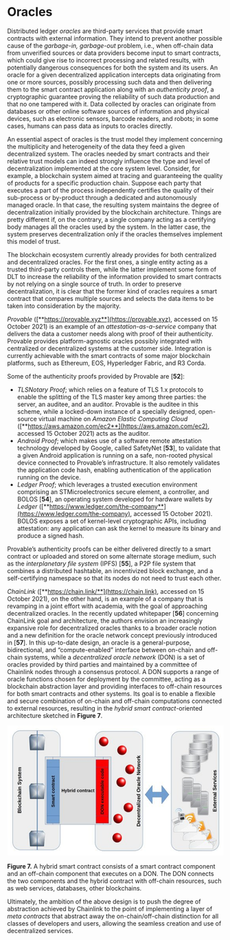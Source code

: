 # Oracles

Distributed ledger _oracles_ are third-party services that provide smart contracts with external information. They intend to prevent another possible cause of the _garbage-in, garbage-out_ problem, i.e., when off-chain data from unverified sources or data providers become input to smart contracts, which could give rise to incorrect processing and related results, with potentially dangerous consequences for both the system and its users. An oracle for a given decentralized application intercepts data originating from one or more sources, possibly processing such data and then delivering them to the smart contract application along with an _authenticity proof_, a cryptographic guarantee proving the reliability of such data production and that no one tampered with it. Data collected by oracles can originate from databases or other online software sources of information and physical devices, such as electronic sensors, barcode readers, and robots; in some cases, humans can pass data as inputs to oracles directly.

An essential aspect of oracles is the trust model they implement concerning the multiplicity and heterogeneity of the data they feed a given decentralized system. The oracles needed by smart contracts and their relative trust models can indeed strongly influence the type and level of decentralization implemented at the core system level. Consider, for example, a blockchain system aimed at tracing and guaranteeing the quality of products for a specific production chain. Suppose each party that executes a part of the process independently certifies the quality of their sub-process or by-product through a dedicated and autonomously managed oracle. In that case, the resulting system maintains the degree of decentralization initially provided by the blockchain architecture. Things are pretty different if, on the contrary, a single company acting as a certifying body manages all the oracles used by the system. In the latter case, the system preserves decentralization only if the oracles themselves implement this model of trust.

The blockchain ecosystem currently already provides for both centralized and decentralized oracles. For the first ones, a single entity acting as a trusted third-party controls them, while the latter implement some form of DLT to increase the reliability of the information provided to smart contracts by not relying on a single source of truth. In order to preserve decentralization, it is clear that the former kind of oracles requires a smart contract that compares multiple sources and selects the data items to be taken into consideration by the majority.

_Provable_ ([**https://provable.xyz**](https://provable.xyz), accessed on 15 October 2021) is an example of an _attestation-as-a-service_ company that delivers the data a customer needs along with proof of their authenticity. Provable provides platform-agnostic oracles possibly integrated with centralized or decentralized systems at the customer side. Integration is currently achievable with the smart contracts of some major blockchain platforms, such as Ethereum, EOS, Hyperledger Fabric, and R3 Corda.

Some of the authenticity proofs provided by Provable are \[**52**]:

* _TLSNotary Proof_; which relies on a feature of TLS 1.x protocols to enable the splitting of the TLS master key among three parties: the server, an auditee, and an auditor. Provable is the auditee in this scheme, while a locked-down instance of a specially designed, open-source virtual machine on _Amazon Elastic Computing Cloud_ ([**https://aws.amazon.com/ec2**](https://aws.amazon.com/ec2), accessed 15 October 2021) acts as the auditor.
* _Android Proof_; which makes use of a software remote attestation technology developed by Google, called SafetyNet \[**53**], to validate that a given Android application is running on a safe, non-rooted physical device connected to Provable’s infrastructure. It also remotely validates the application code hash, enabling authentication of the application running on the device.
* _Ledger Proof_; which leverages a trusted execution environment comprising an STMicroelectronics secure element, a controller, and BOLOS \[**54**], an operating system developed for hardware wallets by _Ledger_ ([**https://www.ledger.com/the-company**](https://www.ledger.com/the-company), accessed 15 October 2021). BOLOS exposes a set of kernel-level cryptographic APIs, including attestation: any application can ask the kernel to measure its binary and produce a signed hash.

Provable’s authenticity proofs can be either delivered directly to a smart contract or uploaded and stored on some alternate storage medium, such as the _interplanetary file system_ (IPFS) \[**55**], a P2P file system that combines a distributed hashtable, an incentivized block exchange, and a self-certifying namespace so that its nodes do not need to trust each other.

_ChainLink_ ([**https://chain.link/**](https://chain.link), accessed on 15 October 2021), on the other hand, is an example of a company that is revamping in a joint effort with academia, with the goal of approaching decentralized oracles. In the recently updated whitepaper \[**56**] concerning ChainLink goal and architecture, the authors envision an increasingly expansive role for decentralized oracles thanks to a broader oracle notion and a new definition for the oracle network concept previously introduced in \[**57**]. In this up-to-date design, an oracle is a general-purpose, bidirectional, and “compute-enabled” interface between on-chain and off-chain systems, while a _decentralized oracle network_ (DON) is a set of oracles provided by third parties and maintained by a committee of Chainlink nodes through a consensus protocol. A DON supports a range of oracle functions chosen for deployment by the committee, acting as a blockchain abstraction layer and providing interfaces to off-chain resources for both smart contracts and other systems. Its goal is to enable a flexible and secure combination of on-chain and off-chain computations connected to external resources, resulting in the _hybrid smart contract_-oriented architecture sketched in **Figure 7**.

![](../../.gitbook/assets/image3-3.png)

**Figure 7.** A hybrid smart contract consists of a smart contract component and an off-chain component that executes on a DON. The DON connects the two components and the hybrid contract with off-chain resources, such as web services, databases, other blockchains.

Ultimately, the ambition of the above design is to push the degree of abstraction achieved by Chainlink to the point of implementing a layer of _meta contracts_ that abstract away the on-chain/off-chain distinction for all classes of developers and users, allowing the seamless creation and use of decentralized services.
